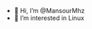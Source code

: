 - 👋 Hi, I’m @MansourMhz
- 👀 I’m interested in Linux


<!---
MansourMhz/MansourMhz is a ✨ special ✨ repository because its `README.md` (this file) appears on your GitHub profile.
You can click the Preview link to take a look at your changes.
--->
